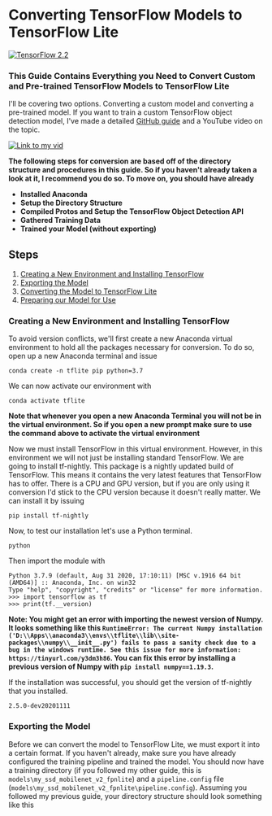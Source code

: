 # Converting TensorFlow Models to TensorFlow Lite
[![TensorFlow 2.2](https://img.shields.io/badge/TensorFlow-2.2-FF6F00?logo=tensorflow)](https://github.com/tensorflow/tensorflow/releases/tag/v2.2.0)
### This Guide Contains Everything you Need to Convert Custom and Pre-trained TensorFlow Models to TensorFlow Lite
I'll be covering two options. Converting a custom model and converting a pre-trained model. If you want to train a custom TensorFlow object detection model, I've made a detailed [GitHub guide](https://github.com/armaanpriyadarshan/Training-a-Custom-TensorFlow-2.X-Object-Detector) and a YouTube video on the topic.

[![Link to my vid](https://github.com/armaanpriyadarshan/Object-Detection-on-Raspberry-Pi/blob/master/doc/Thumbnail2.png)](https://www.youtube.com/watch?v=oqd54apcgGE)

**The following steps for conversion are based off of the directory structure and procedures in this guide. So if you haven't already taken a look at it, I recommend you do so.
To move on, you should have already**
  - **Installed Anaconda**
  - **Setup the Directory Structure**
  - **Compiled Protos and Setup the TensorFlow Object Detection API**
  - **Gathered Training Data**
  - **Trained your Model (without exporting)**
  
## Steps
1. [Creating a New Environment and Installing TensorFlow]()
2. [Exporting the Model]()
3. [Converting the Model to TensorFlow Lite]()
4. [Preparing our Model for Use]()
 

### Creating a New Environment and Installing TensorFlow
To avoid version conflicts, we'll first create a new Anaconda virtual environment to hold all the packages necessary for conversion. To do so, open up a new Anaconda terminal and issue
```
conda create -n tflite pip python=3.7
```

We can now activate our environment with

```
conda activate tflite
```

**Note that whenever you open a new Anaconda Terminal you will not be in the virtual environment. So if you open a new prompt make sure to use the command above to activate the virtual environment**

Now we must install TensorFlow in this virtual environment. However, in this environment we will not just be installing standard TensorFlow. We are going to install tf-nightly. This package is a nightly updated build of TensorFlow. This means it contains the very latest features that TensorFlow has to offer. There is a CPU and GPU version, but if you are only using it conversion I'd stick to the CPU version because it doesn't really matter. We can install it by issuing

```
pip install tf-nightly
```
Now, to test our installation let's use a Python terminal.
```
python
```
Then import the module with
```
Python 3.7.9 (default, Aug 31 2020, 17:10:11) [MSC v.1916 64 bit (AMD64)] :: Anaconda, Inc. on win32
Type "help", "copyright", "credits" or "license" for more information.
>>> import tensorflow as tf
>>> print(tf.__version)
```

**Note: You might get an error with importing the newest version of Numpy. It looks something like this ```RuntimeError: The current Numpy installation ('D:\\Apps\\anaconda3\\envs\\tflite\\lib\\site-packages\\numpy\\__init__.py') fails to pass a sanity check due to a bug in the windows runtime. See this issue for more information: https://tinyurl.com/y3dm3h86```. You can fix this error by installing a previous version of Numpy with ```pip install numpy==1.19.3```.**

If the installation was successful, you should get the version of tf-nightly that you installed. 
```
2.5.0-dev20201111
```
### Exporting the Model
Before we can convert the model to TensorFlow Lite, we must export it into a certain format. If you haven't already, make sure you have already configured the training pipeline and trained the model. You should now have a training directory (if you followed my other guide, this is ```models\my_ssd_mobilenet_v2_fpnlite```) and a ```pipeline.config``` file (```models\my_ssd_mobilenet_v2_fpnlite\pipeline.config```). Assuming you followed my previous guide, your directory structure should look something like this
